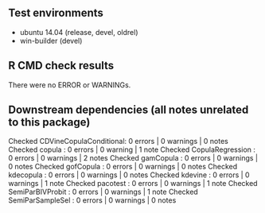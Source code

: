 ## Test environments
* ubuntu 14.04 (release, devel, oldrel) 
* win-builder (devel)

## R CMD check results
There were no ERROR or WARNINGs. 

## Downstream dependencies (all notes unrelated to this package)
Checked CDVineCopulaConditional: 0 errors | 0 warnings | 0 notes
Checked copula                 : 0 errors | 0 warning  | 1 note 
Checked CopulaRegression       : 0 errors | 0 warnings | 2 notes
Checked gamCopula              : 0 errors | 0 warnings | 0 notes
Checked gofCopula              : 0 errors | 0 warnings | 0 notes
Checked kdecopula              : 0 errors | 0 warnings | 0 notes
Checked kdevine                : 0 errors | 0 warnings | 1 note 
Checked pacotest               : 0 errors | 0 warnings | 1 note 
Checked SemiParBIVProbit       : 0 errors | 0 warnings | 1 note 
Checked SemiParSampleSel       : 0 errors | 0 warnings | 0 notes
